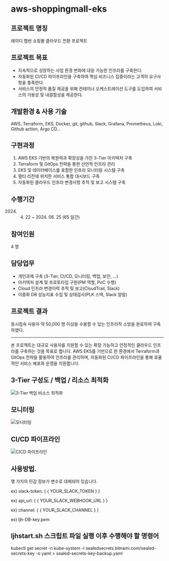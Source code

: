 # aws-shoppingmall-eks

## 프로젝트 명칭
레이디 헵번 쇼핑몰 클라우드 전환 프로젝트

## 프로젝트 목표
- 지속적으로 성장하는 사업 환경 변화에 대응 가능한 인프라를 구축한다.
- 자동화된 CI/CD 파이프라인을 구축하여 핵심 비즈니스 집중이라는 고객의 요구사항을 충족한다.
- 서비스의 안정적 품질 제공을 위해 컨테이너 오케스트레이션 도구를 도입하여 서비스의 가용성 및 내결함성을 제공한다.

## 개발환경 & 사용 기술
AWS, Terraform, EKS, Docker, git, github, Slack, Grafana, Prometheus, Loki, Github action, Argo CD...

## 구현과정
1. AWS EKS 기반의 복원력과 확장성을 가진 3-Tier 아키텍처 구축
2. Terraform 및 GitOps 전략을 통한 선언적 인프라 관리
3. EKS 및 데이터베이스를 포함한 인프라 모니터링 시스템 구축
4. 멀티 리전에 위치한 서비스 통합 대시보드 구축
5. 자동화된 클라우드 인프라 변경사항 추적 및 보고 시스템 구축

## 수행기간
2024. 04. 22 ~ 2024. 06. 25 (65 일간)

## 참여인원
4 명

## 담당업무
- 개인과제 구축 (3-Tier, CI/CD, 모니터링, 백업, 보안, ...)
- 아키텍처 설계 및 프로토타입 구현(PM 역할, PoC 수행)
- Cloud 인프라 변경이력 추적 및 보고(CloudTrail, Slack)
- 이중화 DB 성능지표 수집 및 상태검사(PLK 스택, Slack 알람)

## 프로젝트 결과
동시접속 사용자 약 50,000 명 이상을 수용할 수 있는 인프라적 소방을 완료하여 구축하였다.

---

본 프로젝트는 대규모 사용자를 지원할 수 있는 확장 가능하고 안정적인 클라우드 인프라를 구축하는 것을 목표로 합니다. AWS EKS를 기반으로 한 환경에서 Terraform과 GitOps 전략을 활용하여 인프라를 관리하며, 자동화된 CI/CD 파이프라인을 통해 효율적인 서비스 배포와 운영을 지원합니다.

## 3-Tier 구성도 / 백업 / 리소스 최적화

![3-Tier 백업 비소스 최적화](https://github.com/user-attachments/assets/fb3926d9-1dbf-45a1-a149-e943dc3288b1)

## 모니터링

![모니터링](https://github.com/user-attachments/assets/7b31f347-5191-4537-b18d-8b1728f4e25f)


## CI/CD 파이프라인

![CICD 파이프라인](https://github.com/user-attachments/assets/7e0702c9-9810-42a9-9d26-7cb9ffa12495)


## 사용방법.

몇 가지의 민감 정보가 변수로 대체되어 있습니다.

ex) slack-token: { { YOUR_SLACK_TOKEN } }

ex) api_url: { { YOUR_SLACK_WEBHOOK_URL } }

ex) channel: { { YOUR_SLACK_CHANNEL } }

ex) ljh-DB-key.pem

## ljhstart.sh 스크립트 파일 실행 이후 수행해야 할 명령어
kubectl get secret -n kube-system -l sealedsecrets.bitnami.com/sealed-secrets-key -o yaml > sealed-secrets-key-backup.yaml
